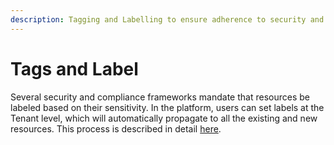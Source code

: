 ```yaml
---
description: Tagging and Labelling to ensure adherence to security and compliance standards
---
```


# Tags and Label

Several security and compliance frameworks mandate that resources be labeled based on their sensitivity. In the platform, users can set labels at the Tenant level, which will automatically propagate to all the existing and new resources. This process is described in detail [here](../aws-user-guide/use-cases/custom-resource-tags.md).&#x20;
